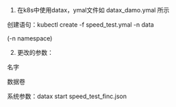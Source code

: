 1. 在k8s中使用datax，ymal文件如 datax_damo.ymal 所示

创建语句：kubectl create -f speed_test.ymal -n data 

(-n namespace)

2. 更改的参数：

名字

数据卷

系统参数：datax start speed_test_finc.json